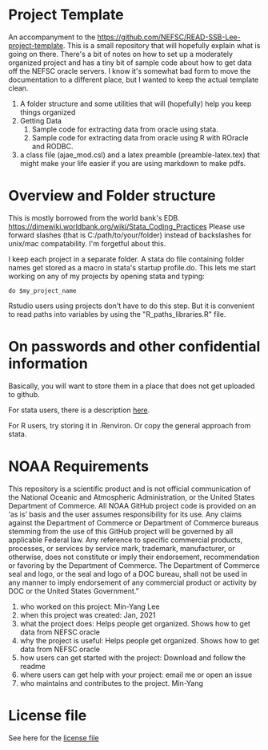 # Project Template

An accompanyment to the https://github.com/NEFSC/READ-SSB-Lee-project-template. This is a small repository that will hopefully explain what is going on there. There's a bit of notes on how to set up a moderately organized project and has a tiny bit of sample code about how to get data off the NEFSC oracle servers.  I know it's somewhat bad form to move the documentation to a different place, but I wanted to keep the actual template  clean.  

1. A folder structure and some utilities that will (hopefully) help you keep things organized
1. Getting Data
    1. Sample code for extracting data from oracle using stata.
    1. Sample code for extracting data from oracle using R with ROracle and RODBC.
1. a class file (ajae_mod.csl) and a latex preamble (preamble-latex.tex) that might make your life easier if you are using markdown to make pdfs.
# Overview and Folder structure

This is mostly borrowed from the world bank's EDB. https://dimewiki.worldbank.org/wiki/Stata_Coding_Practices
Please use forward slashes (that is C:/path/to/your/folder) instead of backslashes for unix/mac compatability. I'm forgetful about this. 

I keep each project in a separate folder.  A stata do file containing folder names get stored as a macro in stata's startup profile.do.  This lets me start working on any of my projects by opening stata and typing: 
```
do $my_project_name
```
Rstudio users using projects don't have to do this step.  But it is convenient to read paths into variables by using the "R_paths_libraries.R" file.

# On passwords and other confidential information

Basically, you will want to store them in a place that does not get uploaded to github. 

For stata users, there is a description [here](/documentation/project_logistics.md). 

For R users, try storing it in .Renviron. Or copy the general approach from stata.


# NOAA Requirements
This repository is a scientific product and is not official communication of the National Oceanic and Atmospheric Administration, or the United States Department of Commerce. All NOAA GitHub project code is provided on an ‘as is’ basis and the user assumes responsibility for its use. Any claims against the Department of Commerce or Department of Commerce bureaus stemming from the use of this GitHub project will be governed by all applicable Federal law. Any reference to specific commercial products, processes, or services by service mark, trademark, manufacturer, or otherwise, does not constitute or imply their endorsement, recommendation or favoring by the Department of Commerce. The Department of Commerce seal and logo, or the seal and logo of a DOC bureau, shall not be used in any manner to imply endorsement of any commercial product or activity by DOC or the United States Government.”


1. who worked on this project:  Min-Yang Lee
1. when this project was created: Jan, 2021 
1. what the project does: Helps people get organized.  Shows how to get data from NEFSC oracle 
1. why the project is useful:  Helps people get organized.  Shows how to get data from NEFSC oracle 
1. how users can get started with the project: Download and follow the readme
1. where users can get help with your project:  email me or open an issue
1. who maintains and contributes to the project. Min-Yang

# License file
See here for the [license file](License.txt)
